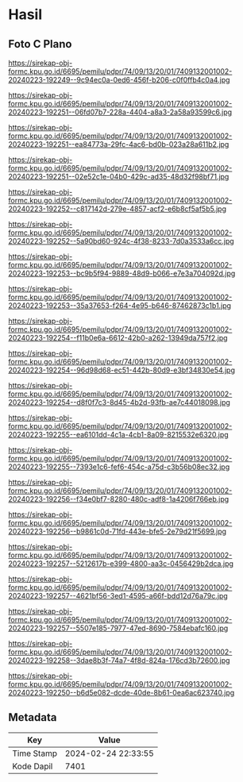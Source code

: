 # Hasil

## Foto C Plano

https://sirekap-obj-formc.kpu.go.id/6695/pemilu/pdpr/74/09/13/20/01/7409132001002-20240223-192249--9c94ec0a-0ed6-456f-b206-c0f0ffb4c0a4.jpg

https://sirekap-obj-formc.kpu.go.id/6695/pemilu/pdpr/74/09/13/20/01/7409132001002-20240223-192251--06fd07b7-228a-4404-a8a3-2a58a93599c6.jpg

https://sirekap-obj-formc.kpu.go.id/6695/pemilu/pdpr/74/09/13/20/01/7409132001002-20240223-192251--ea84773a-29fc-4ac6-bd0b-023a28a611b2.jpg

https://sirekap-obj-formc.kpu.go.id/6695/pemilu/pdpr/74/09/13/20/01/7409132001002-20240223-192251--02e52c1e-04b0-429c-ad35-48d32f98bf71.jpg

https://sirekap-obj-formc.kpu.go.id/6695/pemilu/pdpr/74/09/13/20/01/7409132001002-20240223-192252--c817142d-279e-4857-acf2-e6b8cf5af5b5.jpg

https://sirekap-obj-formc.kpu.go.id/6695/pemilu/pdpr/74/09/13/20/01/7409132001002-20240223-192252--5a90bd60-924c-4f38-8233-7d0a3533a6cc.jpg

https://sirekap-obj-formc.kpu.go.id/6695/pemilu/pdpr/74/09/13/20/01/7409132001002-20240223-192253--bc9b5f94-9889-48d9-b066-e7e3a704092d.jpg

https://sirekap-obj-formc.kpu.go.id/6695/pemilu/pdpr/74/09/13/20/01/7409132001002-20240223-192253--35a37653-f264-4e95-b646-87462873c1b1.jpg

https://sirekap-obj-formc.kpu.go.id/6695/pemilu/pdpr/74/09/13/20/01/7409132001002-20240223-192254--f11b0e6a-6612-42b0-a262-13949da757f2.jpg

https://sirekap-obj-formc.kpu.go.id/6695/pemilu/pdpr/74/09/13/20/01/7409132001002-20240223-192254--96d98d68-ec51-442b-80d9-e3bf34830e54.jpg

https://sirekap-obj-formc.kpu.go.id/6695/pemilu/pdpr/74/09/13/20/01/7409132001002-20240223-192254--d8f0f7c3-8d45-4b2d-93fb-ae7c44018098.jpg

https://sirekap-obj-formc.kpu.go.id/6695/pemilu/pdpr/74/09/13/20/01/7409132001002-20240223-192255--ea6101dd-4c1a-4cb1-8a09-8215532e6320.jpg

https://sirekap-obj-formc.kpu.go.id/6695/pemilu/pdpr/74/09/13/20/01/7409132001002-20240223-192255--7393e1c6-fef6-454c-a75d-c3b56b08ec32.jpg

https://sirekap-obj-formc.kpu.go.id/6695/pemilu/pdpr/74/09/13/20/01/7409132001002-20240223-192256--f34e0bf7-8280-480c-adf8-1a4206f766eb.jpg

https://sirekap-obj-formc.kpu.go.id/6695/pemilu/pdpr/74/09/13/20/01/7409132001002-20240223-192256--b9861c0d-71fd-443e-bfe5-2e79d21f5699.jpg

https://sirekap-obj-formc.kpu.go.id/6695/pemilu/pdpr/74/09/13/20/01/7409132001002-20240223-192257--5212617b-e399-4800-aa3c-0456429b2dca.jpg

https://sirekap-obj-formc.kpu.go.id/6695/pemilu/pdpr/74/09/13/20/01/7409132001002-20240223-192257--4621bf56-3ed1-4595-a66f-bdd12d76a79c.jpg

https://sirekap-obj-formc.kpu.go.id/6695/pemilu/pdpr/74/09/13/20/01/7409132001002-20240223-192257--5507e185-7977-47ed-8690-7584ebafc160.jpg

https://sirekap-obj-formc.kpu.go.id/6695/pemilu/pdpr/74/09/13/20/01/7409132001002-20240223-192258--3dae8b3f-74a7-4f8d-824a-176cd3b72600.jpg

https://sirekap-obj-formc.kpu.go.id/6695/pemilu/pdpr/74/09/13/20/01/7409132001002-20240223-192250--b6d5e082-dcde-40de-8b61-0ea6ac623740.jpg


## Metadata

| Key        | Value               |
| ---------- | ------------------- |
| Time Stamp | 2024-02-24 22:33:55 |
| Kode Dapil | 7401                |



